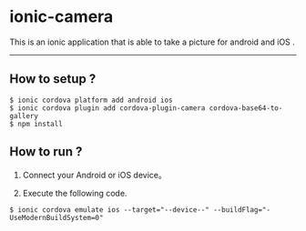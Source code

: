 # ionic-camera
This is an ionic application that is able to take a picture for android and iOS .

---

## How to setup ?

```:bash
$ ionic cordova platform add android ios
$ ionic cordova plugin add cordova-plugin-camera cordova-base64-to-gallery
$ npm install
```


## How to run ?

1. Connect your Android or iOS device。

2. Execute the following code.

```:bash
$ ionic cordova emulate ios --target="--device--" --buildFlag="-UseModernBuildSystem=0"
```
